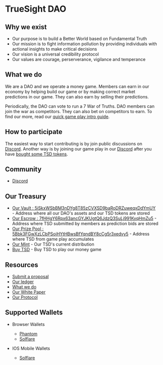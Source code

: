 # TrueSight DAO

## Why we exist
- Our purpose is to build a Better World based on Fundamental Truth
- Our mission is to fight information pollution by providing individuals with actional insights to make critical decisions
- Our vision is a universal credibility protocol 
- Our values are courage, perserverance, vigilance and temperance

## What we do
We are a DAO and we operate a money game. Members can earn in our economy by helping build our game or by making correct market predictions in our game. They can also earn by selling their predictions.

Periodically, the DAO can vote to run a 7 War of Truths. DAO members can join the war as competitors. They can also bet on competitors to earn. To find our more, read our [quick game play intro guide](https://docs.google.com/presentation/d/1mAeCLO6FdP1-ucUvWx44JUVtnaLNfKZH/edit?usp=sharing&ouid=115975718038592349436&rtpof=true&sd=true).

## How to participate
The easiest way to start contributing is by join public discussions on [Discord](https://discord.gg/gEfypKdCEW). 
Another way is by joining our game play in our [Discord](https://discord.gg/RzMQpwVPmw) after you have [bought some TSD tokens](https://trade.dexlab.space/#/market/FLX66kLVmG1De27DTvHU2UkxbToK36k2b5bTaMroMqqc).

## Community
- [Discord](https://discord.gg/gEfypKdCEW)

## Our Treasury
- [Our Vault : 5iSkxWSbBM3nDYg8T85zCVXSD9baRoDRZuweqxDdYmUY](https://solscan.io/account/5iSkxWSbBM3nDYg8T85zCVXSD9baRoDRZuweqxDdYmUY#tokenAccounts) - Address where all our DAO's assets and our TSD tokens are stored
- [Our Escrow : 7fHHgY6Rpx63ancGYJKUgtQ6JdzQ3SuLj991KvqHmZu5](https://solscan.io/account/7fHHgY6Rpx63ancGYJKUgtQ6JdzQ3SuLj991KvqHmZu5#tokenAccounts) - Address where TSD submitted by members as prediction bids are stored
- [Our Prize Pool : 5Bbk3FGwXzLCbPSoiHYtHBwsBfYqndBY8cCg5r3xedvy5](https://solscan.io/account/5Bbk3FGwXzLCbPSoiHYtHBwsBfYqndBY8cCg5r3xedvy5#tokenAccounts) - Address where TSD from game play accumulates 
- [Our Mint](https://solscan.io/token/6R98EWBJALzZxtN4iUQwCifuXK9jB7CeX4wRC7d6RBbK#holders) - Our TSD's current distribution
- [Buy TSD](https://trade.dexlab.space/#/market/FLX66kLVmG1De27DTvHU2UkxbToK36k2b5bTaMroMqqc) - Buy TSD to play our money game

## Resources
- [Submit a proposal](https://forms.gle/7eUEPFD192x3Wfkr8)
- [Our ledger](https://docs.google.com/spreadsheets/d/1GE7PUq-UT6x2rBN-Q2ksogbWpgyuh2SaxJyG_uEK6PU/edit#gid=1773530044)
- [What we do](https://docs.google.com/presentation/d/1WfNmf9fSkPLsesgu1NQKUbAJ42gvlFU5/edit#slide=id.g106086a7c69_0_1)
- [Our White Paper](https://docs.google.com/document/d/1H_LAioUeYvbSuuCuiPCd87t4VLx_PkqXBn3ggIn8Fxs/edit#)
- [Our Protocol](https://github.com/TrueSightDAO/truesight_protocol)

## Supported Wallets
- Browser Wallets
  - [Phantom](https://phantom.app/)
  - [Solflare](https://solflare.com/)

- IOS Mobile Wallets
  - [Solflare](https://solflare.com/)

<!--
**TrueSightDAO/TrueSightDAO** is a ✨ _special_ ✨ repository because its `README.md` (this file) appears on your GitHub profile.

Here are some ideas to get you started:

- 🔭 I’m currently working on ...
- 🌱 I’m currently learning ...
- 👯 I’m looking to collaborate on ...
- 🤔 I’m looking for help with ...
- 💬 Ask me about ...
- 📫 How to reach me: ...
- 😄 Pronouns: ...
- ⚡ Fun fact: ...
-->
